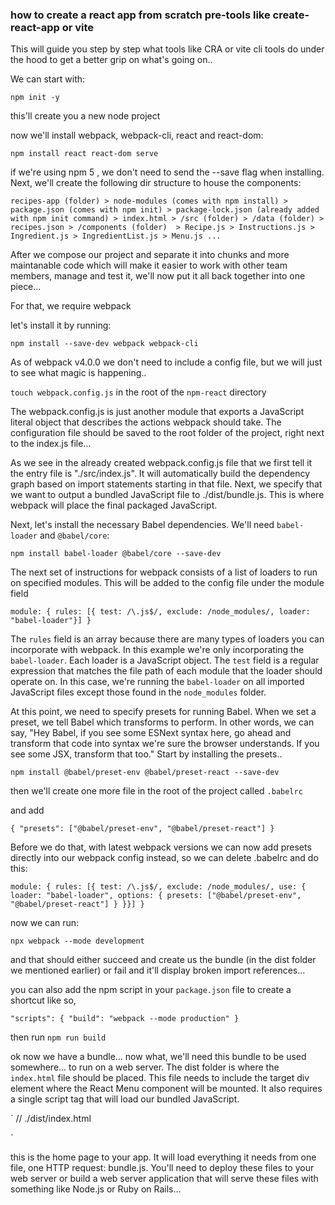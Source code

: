 ### how to create a react app from scratch pre-tools like create-react-app or vite

This will guide you step by step what tools like CRA or vite cli tools do under the hood to get a better grip on what's going on..

We can start with:

`npm init -y`

this'll create you a new node project

now we'll install webpack, webpack-cli, react and react-dom:

`npm install react react-dom serve`

if we're using npm 5 , we don't need to send the --save flag when installing.  Next, we'll create the following dir structure to house the components:

`recipes-app (folder)
    > node-modules (comes with npm install)
    > package.json (comes with npm init)
    > package-lock.json (already added with npm init command)
    > index.html
    > /src (folder)
        > /data (folder)
            > recipes.json
        > /components (folder) 
            > Recipe.js
            > Instructions.js
            > Ingredient.js
            > IngredientList.js
            > Menu.js
            ...
`

After we compose our project and separate it into chunks and more maintanable code which will make it easier to work with other team members, manage and test it, we'll now put it all back together into one piece...

For that, we require webpack

let's install it by running:

`npm install --save-dev webpack webpack-cli`


As of webpack v4.0.0 we don't need to include a config file, but we will just to see what magic is happening..

`touch webpack.config.js` in the root of the `npm-react` directory

The webpack.config.js is just another module that exports a JavaScript literal object that describes the actions webpack should take.  The configuration file should be saved to the root folder of the project, right next to the index.js file...

As we see in the already created webpack.config.js file that we first tell it the entry file is "./src/index.js".  It will automatically build the dependency graph based on import statements starting in that file.  Next, we specify that we want to output a bundled JavaScript file to ./dist/bundle.js.  This is where webpack will place the final packaged JavaScript.

Next, let's install the necessary Babel dependencies.  We'll need `babel-loader` and `@babel/core`:

`npm install babel-loader @babel/core --save-dev`

The next set of instructions for webpack consists of a list of loaders to run on specified modules.  This will be added to the config file under the module field

`
    module: {
            rules: [{ test: /\.js$/, exclude: /node_modules/, loader: "babel-loader"}]
    }
`

The `rules` field is an array because there are many types of loaders you can incorporate with webpack.  In this example we're only incorporating the `babel-loader`.  Each loader is a JavaScript object.  The `test` field is a regular expression that matches the file path of each module that the loader should operate on.  In this case, we're running the `babel-loader` on all imported JavaScript files except those found in the `node_modules` folder.

At this point, we need to specify presets for running Babel.  When we set a preset, we tell Babel which transforms to perform.  In other words, we can say, "Hey Babel, if you see some ESNext syntax here, go ahead and transform that code into syntax we're sure the browser understands.  If you see some JSX, transform that too."  Start by installing the presets..

`npm install @babel/preset-env @babel/preset-react --save-dev`

then we'll create one more file in the root of the project called `.babelrc`

and add 

`
    {
        "presets": ["@babel/preset-env", "@babel/preset-react"]
    }
`

Before we do that, with latest webpack versions we can now add presets directly into our webpack config instead, so we can delete .babelrc
and do this:

`
    module: {
            rules: [{ test: /\.js$/, exclude: /node_modules/, use: {
                loader: "babel-loader",
                options: {
                    presets: ["@babel/preset-env", "@babel/preset-react"]
                }
            }}]
    }
`

now we can run:

`npx webpack --mode development`

and that should either succeed and create us the bundle (in the dist folder we mentioned earlier) or fail and it'll display broken import references...

you can also add the npm script in your `package.json` file to create a shortcut like so,

`
    "scripts": {
        "build": "webpack --mode production"
    }
`

then run `npm run build`

ok now we have a bundle... now what, we'll need this bundle to be used somewhere... to run on a web server.  The dist folder is where the `index.html` file should be placed.  This file needs to include the target div element where the React Menu component will be mounted.  It also requires a single script tag that will load our bundled JavaScript.

`
// ./dist/index.html

<!DOCTYPE html>
<html>
    <head>
        <meta charset="utf-8" />
        <title>React Recipes App</title>
    </head>
    <body>
        <div id="root"></div>
        <script src="./bundle.js"></script>
    </body>
</html>
`

this is the home page to your app.  It will load everything it needs from one file, one HTTP request: bundle.js.  You'll need to deploy these files to your web server or build a web server application that will serve these files with something like Node.js or Ruby on Rails...